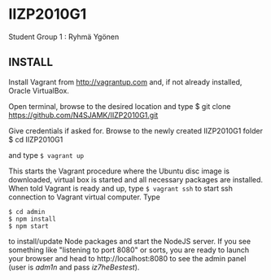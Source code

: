 IIZP2010G1
==========

Student Group 1 : Ryhmä Ygönen

INSTALL
-------

Install Vagrant from http://vagrantup.com and, if not already installed, Oracle VirtualBox.

Open terminal, browse to the desired location and type
$ git clone https://github.com/N4SJAMK/IIZP2010G1.git <ENTER>

Give credentials if asked for. Browse to the newly created IIZP2010G1 folder
$ cd IIZP2010G1

and type
`$ vagrant up`

This starts the Vagrant procedure where the Ubuntu disc image is downloaded, virtual box is started and all necessary packages are installed. When told Vagrant is ready and up, type
`$ vagrant ssh`
to start ssh connection to Vagrant virtual computer. Type
```
$ cd admin
$ npm install
$ npm start
```

to install/update Node packages and start the NodeJS server. If you see something like
"listening to port 8080" or sorts, you are ready to launch your browser and head to http://localhost:8080 to see the admin panel (user is *adm1n* and pass *iz7heBestest*).
